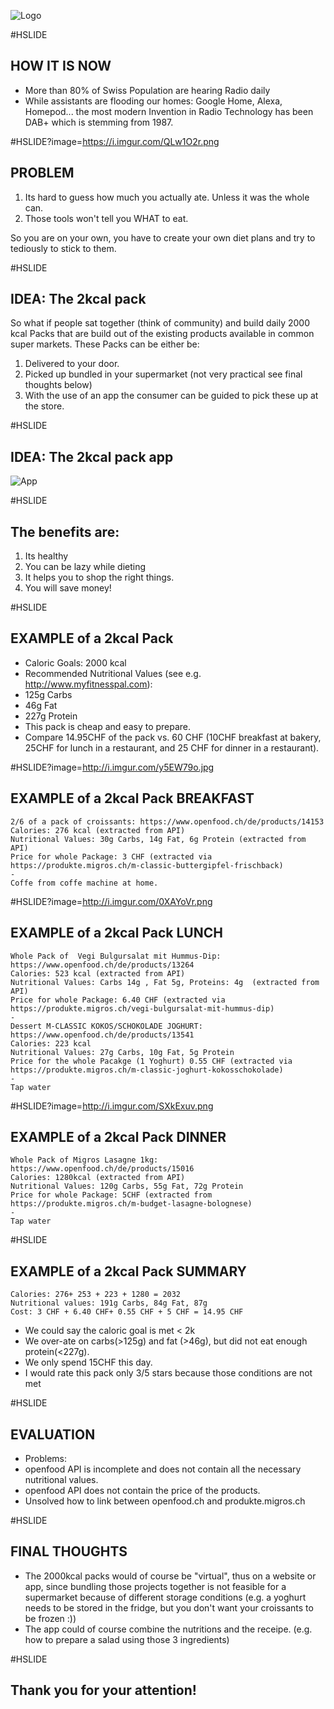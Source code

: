 
![Logo](http://i.imgur.com/ewtsGPn.png "Eat healthy, lose weight, shop like a pro and save money.")

#HSLIDE
## HOW IT IS NOW

- More than 80% of Swiss Population are hearing Radio daily
- While assistants are flooding our homes: Google Home, Alexa, Homepod... the most modern Invention in Radio Technology has been DAB+ which is stemming from 1987.

#HSLIDE?image=https://i.imgur.com/QLw1O2r.png
## PROBLEM

1. Its hard to guess how much you actually ate. Unless it was the whole can.
2. Those tools won't tell you WHAT to eat.

So you are on your own, you have to create your own diet plans and try to tediously to stick to them.

#HSLIDE
## IDEA: The 2kcal pack

So what if people sat together (think of community) and build daily 2000 kcal Packs that are build out of the existing products available in common super markets. These Packs can be either be:

1. Delivered to your door.
2. Picked up bundled in your supermarket (not very practical see final thoughts below)
3. With the use of an app the consumer can be guided to pick these up at the store.

#HSLIDE
## IDEA: The 2kcal pack app

![App](http://i.imgur.com/PNUL8oC.jpg "A little app helps you to find your 2kcal pack")

#HSLIDE
## The benefits are:

1. Its healthy
2. You can be lazy while dieting
3. It helps you to shop the right things.
4. You will save money!

#HSLIDE
## EXAMPLE of a 2kcal Pack

- Caloric Goals: 2000 kcal
- Recommended Nutritional Values (see e.g. http://www.myfitnesspal.com):
 - 125g Carbs
 - 46g Fat
 - 227g Protein
- This pack is cheap and easy to prepare.
 - Compare 14.95CHF of the pack vs. 60 CHF (10CHF breakfast at bakery, 25CHF for lunch in a restaurant, and 25 CHF for dinner in a restaurant).

#HSLIDE?image=http://i.imgur.com/y5EW79o.jpg
## EXAMPLE of a 2kcal Pack BREAKFAST
    2/6 of a pack of croissants: https://www.openfood.ch/de/products/14153
    Calories: 276 kcal (extracted from API)
    Nutritional Values: 30g Carbs, 14g Fat, 6g Protein (extracted from API)
    Price for whole Package: 3 CHF (extracted via https://produkte.migros.ch/m-classic-buttergipfel-frischback)
    -
    Coffe from coffe machine at home.

#HSLIDE?image=http://i.imgur.com/0XAYoVr.png
## EXAMPLE of a 2kcal Pack LUNCH
    Whole Pack of  Vegi Bulgursalat mit Hummus-Dip: https://www.openfood.ch/de/products/13264
    Calories: 523 kcal (extracted from API)
    Nutritional Values: Carbs 14g , Fat 5g, Proteins: 4g  (extracted from API)
    Price for whole Package: 6.40 CHF (extracted via https://produkte.migros.ch/vegi-bulgursalat-mit-hummus-dip)
    -
    Dessert M-CLASSIC KOKOS/SCHOKOLADE JOGHURT: https://www.openfood.ch/de/products/13541
    Calories: 223 kcal
    Nutritional Values: 27g Carbs, 10g Fat, 5g Protein
    Price for the whole Pacakge (1 Yoghurt) 0.55 CHF (extracted via https://produkte.migros.ch/m-classic-joghurt-kokosschokolade)
    -
    Tap water

#HSLIDE?image=http://i.imgur.com/SXkExuv.png
## EXAMPLE of a 2kcal Pack DINNER
    Whole Pack of Migros Lasagne 1kg: https://www.openfood.ch/de/products/15016
    Calories: 1280kcal (extracted from API)
    Nutritional Values: 120g Carbs, 55g Fat, 72g Protein
    Price for whole Package: 5CHF (extracted from https://produkte.migros.ch/m-budget-lasagne-bolognese)
    -
    Tap water

#HSLIDE
## EXAMPLE of a 2kcal Pack SUMMARY
    Calories: 276+ 253 + 223 + 1280 = 2032
    Nutritional values: 191g Carbs, 84g Fat, 87g
    Cost: 3 CHF + 6.40 CHF+ 0.55 CHF + 5 CHF = 14.95 CHF

- We could say the caloric goal is met < 2k
- We over-ate on carbs(>125g) and fat (>46g), but did not eat enough protein(<227g).
- We only spend 15CHF this day.
- I would rate this pack only 3/5 stars because those conditions are not met

#HSLIDE
## EVALUATION

- Problems:
 - openfood API is incomplete and does not contain all the necessary nutritional values.
 - openfood API does not contain the price of the products.
 - Unsolved how to link between openfood.ch and produkte.migros.ch

#HSLIDE
## FINAL THOUGHTS

- The 2000kcal packs would of course be "virtual", thus on a website or app, since bundling those projects together is not feasible for a supermarket because of different storage conditions (e.g. a yoghurt needs to be stored in the fridge, but you don't want your croissants to be frozen :))
- The app could of course combine the nutritions and the receipe. (e.g. how to prepare a salad using those 3 ingredients)

#HSLIDE
## Thank you for your attention!
